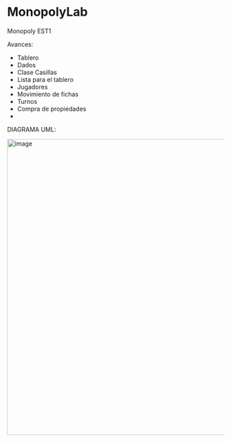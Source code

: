 # MonopolyLab
Monopoly EST1

Avances:
  - Tablero
  - Dados
  - Clase Casillas
  - Lista para el tablero
  - Jugadores
  - Movimiento de fichas
  - Turnos
  - Compra de propiedades
  - 

DIAGRAMA UML:

<img width="689" alt="image" src="https://user-images.githubusercontent.com/98917590/170549859-ccb0d742-edbe-4ebe-9fc0-ccc25eb28054.png">
